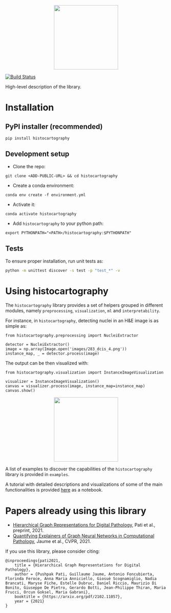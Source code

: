 <p align="center">
  <img src="https://ibm.box.com/shared/static/hzutz91ez9ukpzbxk69iy5snk8ijs8p9.png" height="200">
</p>

[![Build Status](https://travis.ibm.com/DigitalPathologyZRL/histocartography.svg?token=8FJcyLKb64p4ANuB6hHj&branch=cleanup/stable)](https://travis.ibm.com/DigitalPathologyZRL/histocartography)

High-level description of the library. 

# Installation 

## PyPI installer (recommended)

`pip install histocartography`

## Development setup 

- Clone the repo:

```
git clone <ADD-PUBLIC-URL> && cd histocartography
```

- Create a conda environment:

```
conda env create -f environment.yml
```

- Activate it:

```
conda activate histocartography
```

- Add `histocartography` to your python path:

```
export PYTHONPATH="<PATH>/histocartography:$PYTHONPATH"
```

## Tests

To ensure proper installation, run unit tests as:

```sh 
python -m unittest discover -s test -p "test_*" -v
```

# Using histocartography 

The `histocartography` library provides a set of helpers grouped in different modules, namely `preprocessing`, `visualization`, `ml` and `interpretability`.  

For instance, in `histocartography`, detecting nuclei in an H&E image is as simple as:

```
from histocartography.preprocessing import NucleiExtractor

detector = NucleiExtractor()
image = np.array(Image.open('images/283_dcis_4.png'))
instance_map, _ = detector.process(image)
```

The output can be then visualized with:

```
from histocartography.visualization import InstanceImageVisualization

visualizer = InstanceImageVisualization()
canvas = visualizer.process(image, instance_map=instance_map)
canvas.show()
```

<p align="center">
  <img src="" height="200">
</p>

A list of examples to discover the capabilities of the `histocartography` library is provided in `examples`. 

A tutorial with detailed descriptions and visualizations of some of the main functionalities is provided [here](https://github.com/maragraziani/interpretAI_DigiPath/blob/feature/handson2%2Fpus/hands-on-session-2/hands-on-session-2.ipynb) as a notebook. 

# Papers already using this library

- [Hierarchical Graph Representations for Digital Pathology](https://arxiv.org/pdf/2102.11057.pdf]), Pati et al., preprint, 2021.
- [Quantifying Explainers of Graph Neural Networks in Computational Pathology](https://arxiv.org/pdf/2011.12646.pdf),  Jaume et al., CVPR, 2021.

If you use this library, please consider citing:

```
@inproceedings{pati2021,
    title = {Hierarchical Graph Representations for Digital Pathology},
    author = {Pushpak Pati, Guillaume Jaume, Antonio Foncubierta, Florinda Feroce, Anna Maria Anniciello, Giosuè Scognamiglio, Nadia Brancati, Maryse Fiche, Estelle Dubruc, Daniel Riccio, Maurizio Di Bonito, Giuseppe De Pietro, Gerardo Botti, Jean-Philippe Thiran, Maria Frucci, Orcun Goksel, Maria Gabrani},
    booktitle = {https://arxiv.org/pdf/2102.11057},
    year = {2021}
} 
```
